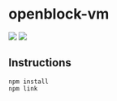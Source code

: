 # openblock-vm
![](https://img.shields.io/travis/com/openblockcc/openblock-vm) ![](https://img.shields.io/github/license/openblockcc/openblock-vm)

## Instructions

```
npm install
npm link
```





